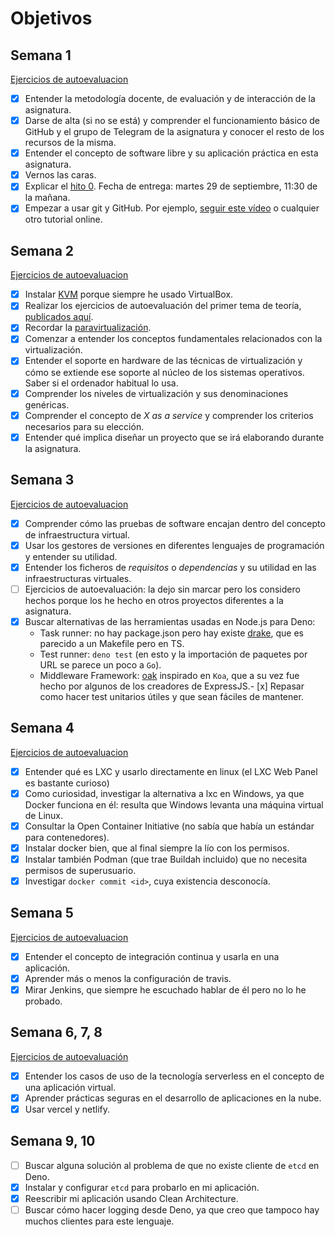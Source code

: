 # Objetivos

## Semana 1

[Ejercicios de autoevaluacion](https://github.com/antoniogamiz/iv-autoevaluacion#hito-1)

- [x] Entender la metodología docente, de evaluación y de interacción de la asignatura.
- [x] Darse de alta (si no se está) y comprender el funcionamiento básico de GitHub y el grupo de Telegram de la asignatura y conocer el resto de los recursos de la misma.
- [x] Entender el concepto de software libre y su aplicación práctica en esta asignatura.
- [x] Vernos las caras.
- [x] Explicar el [hito 0](http://jj.github.io/IV/documentos/proyecto/0.Repositorio). Fecha de entrega: martes 29 de septiembre, 11:30 de la mañana.
- [x] Empezar a usar git y GitHub. Por ejemplo, [seguir este vídeo](https://www.youtube.com/watch?v=gmXyJI01qa8) o cualquier otro tutorial online.

## Semana 2

[Ejercicios de autoevaluacion](https://github.com/antoniogamiz/iv-autoevaluacion#hito-2)

- [x] Instalar [KVM](https://linuxconfig.org/install-and-set-up-kvm-on-ubuntu-18-04-bionic-beaver-linux) porque siempre he usado VirtualBox.
- [x] Realizar los ejercicios de autoevaluación del primer tema de teoría, [publicados aquí](https://github.com/antoniogamiz/iv-autoevaluacion).
- [x] Recordar la [paravirtualización](https://es.wikipedia.org/wiki/Paravirtualizaci%C3%B3n#:~:text=La%20paravirtualizaci%C3%B3n%20es%20una%20t%C3%A9cnica,de%20manejo%20de%20m%C3%A1quinas%20virtuales).
- [x] Comenzar a entender los conceptos fundamentales relacionados con la virtualización.
- [x] Entender el soporte en hardware de las técnicas de virtualización y cómo se extiende ese soporte al núcleo de los sistemas operativos. Saber si el ordenador habitual lo usa.
- [x] Comprender los niveles de virtualización y sus denominaciones genéricas.
- [x] Comprender el concepto de *X as a service* y comprender los criterios necesarios para su elección.
- [x] Entender qué implica diseñar un proyecto que se irá elaborando durante la asignatura.

## Semana 3

[Ejercicios de autoevaluacion](https://github.com/antoniogamiz/iv-autoevaluacion#hito-3)

- [x] Comprender cómo las pruebas de software encajan dentro del concepto de infraestructura virtual.
- [x] Usar los gestores de versiones en diferentes lenguajes de programación y entender su utilidad.
- [x] Entender los ficheros de *requisitos* o *dependencias* y su utilidad en las infraestructuras virtuales.
- [ ] Ejercicios de autoevaluación: la dejo sin marcar pero los considero hechos porque los he hecho en otros proyectos diferentes a la asignatura.
- [x] Buscar alternativas de las herramientas usadas en Node.js para Deno:
	- Task runner: no hay package.json pero hay existe [drake](https://deno.land/x/drake@v1.2.6), que es parecido a un Makefile pero en TS.
	- Test runner: `deno test` (en esto y la importación de paquetes por URL se parece un poco a `Go`).
	- Middleware Framework: [oak](https://deno.land/x/oak@v6.3.1) inspirado en `Koa`, que a su vez fue hecho por algunos de los creadores de ExpressJS.- [x] Repasar como hacer test unitarios útiles y que sean fáciles de mantener.

## Semana 4

[Ejercicios de autoevaluacion](https://github.com/antoniogamiz/iv-autoevaluacion#hito-3)

- [x] Entender qué es LXC y usarlo directamente en linux (el LXC Web Panel es bastante curioso)
- [x] Como curiosidad, investigar la alternativa a lxc en Windows, ya que Docker funciona en él: resulta que Windows levanta una máquina virtual de Linux.
- [x] Consultar la Open Container Initiative (no sabía que había un estándar para contenedores).
- [x] Instalar docker bien, que al final siempre la lío con los permisos.
- [x] Instalar también Podman (que trae Buildah incluido) que no necesita permisos de superusuario.
- [x] Investigar `docker commit <id>`, cuya existencia desconocía.

## Semana 5

[Ejercicios de autoevaluacion](https://github.com/antoniogamiz/iv-autoevaluacion#hito-4)

- [x] Entender el concepto de integración continua y usarla en una aplicación.
- [x] Aprender más o menos la configuración de travis.
- [x] Mirar Jenkins, que siempre he escuchado hablar de él pero no lo he probado.

## Semana 6, 7, 8

[Ejercicios de autoevaluación](https://github.com/antoniogamiz/iv-autoevaluacion#hito-5)

- [x] Entender los casos de uso de la tecnología serverless en el concepto de una aplicación virtual.
- [x] Aprender prácticas seguras en el desarrollo de aplicaciones en la nube.
- [x] Usar vercel y netlify.

## Semana 9, 10

- [ ] Buscar alguna solución al problema de que no existe cliente de `etcd` en Deno.
- [x] Instalar y configurar `etcd` para probarlo en mi aplicación.
- [x] Reescribir mi aplicación usando Clean Architecture.
- [ ] Buscar cómo hacer logging desde Deno, ya que creo que tampoco hay muchos clientes para este lenguaje.
